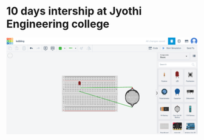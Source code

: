 # 10 days intership at Jyothi Engineering college

![no photo](https://github.com/muhammedanshid/10-days-internship/blob/main/anshidtinkercad.png)
